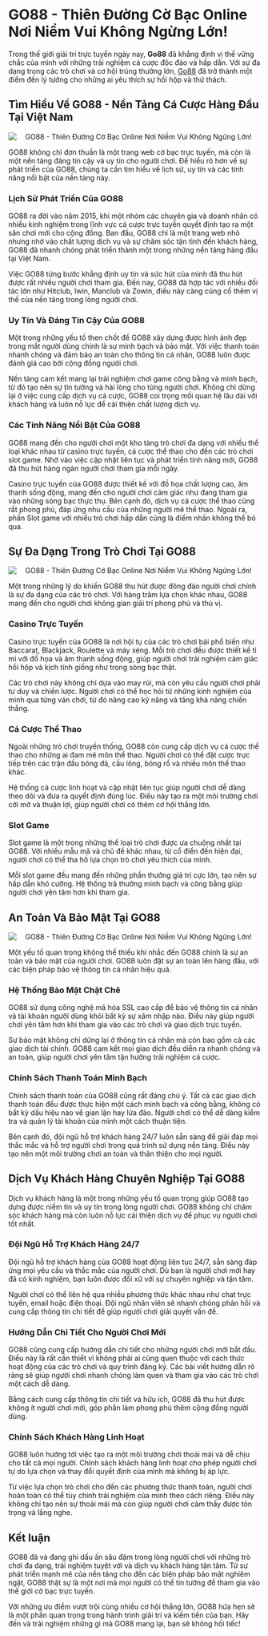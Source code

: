 <h1>GO88 - Thiên Đường Cờ Bạc Online Nơi Niềm Vui Không Ngừng Lớn!</h1><p>Trong thế giới giải trí trực tuyến ngày nay, <strong>Go88</strong> đã khẳng định vị thế vững chắc của mình với những trải nghiệm cá cược độc đáo và hấp dẫn. Với sự đa dạng trong các trò chơi và cơ hội trúng thưởng lớn, <a href="https://go88ff.com/">Go88</a> đã trở thành một điểm đến lý tưởng cho những ai yêu thích sự hồi hộp và thử thách.</p>
<h2>Tìm Hiểu Về GO88 - Nền Tảng Cá Cược Hàng Đầu Tại Việt Nam</h2>
<div class="postImages" style="text-align: center;"><img style="max-width: 100%; height: auto; margin: 10px auto; display: block;" src="https://photosnow.org/wp-content/uploads/2025/02/Why-Go88-is-the-Best-Choice-for-Online-Casino-Enthusiasts.jpg" alt="GO88 - Thiên Đường Cờ Bạc Online Nơi Niềm Vui Không Ngừng Lớn!"></div>
<p>GO88 không chỉ đơn thuần là một trang web cờ bạc trực tuyến, mà còn là một nền tảng đáng tin cậy và uy tín cho người chơi. Để hiểu rõ hơn về sự phát triển của GO88, chúng ta cần tìm hiểu về lịch sử, uy tín và các tính năng nổi bật của nền tảng này.</p>
<h3>Lịch Sử Phát Triển Của GO88</h3>
<p>GO88 ra đời vào năm 2015, khi một nhóm các chuyên gia và doanh nhân có nhiều kinh nghiệm trong lĩnh vực cá cược trực tuyến quyết định tạo ra một sân chơi mới cho cộng đồng. Ban đầu, GO88 chỉ là một trang web nhỏ nhưng nhờ vào chất lượng dịch vụ và sự chăm sóc tận tình đến khách hàng, GO88 đã nhanh chóng phát triển thành một trong những nền tảng hàng đầu tại Việt Nam.</p>
<p>Việc GO88 từng bước khẳng định uy tín và sức hút của mình đã thu hút được rất nhiều người chơi tham gia. Đến nay, GO88 đã hợp tác với nhiều đối tác lớn như Hitclub, Iwin, Manclub và Zowin, điều này càng củng cố thêm vị thế của nền tảng trong lòng người chơi.</p>
<h3>Uy Tín Và Đáng Tin Cậy Của GO88</h3>
<p>Một trong những yếu tố then chốt để GO88 xây dựng được hình ảnh đẹp trong mắt người dùng chính là sự minh bạch và bảo mật. Với việc thanh toán nhanh chóng và đảm bảo an toàn cho thông tin cá nhân, GO88 luôn được đánh giá cao bởi cộng đồng người chơi.</p>
<p>Nền tảng cam kết mang lại trải nghiệm chơi game công bằng và minh bạch, từ đó tạo nên sự tin tưởng và hài lòng cho từng người chơi. Không chỉ dừng lại ở việc cung cấp dịch vụ cá cược, GO88 coi trọng mối quan hệ lâu dài với khách hàng và luôn nỗ lực để cải thiện chất lượng dịch vụ.</p>
<h3>Các Tính Năng Nổi Bật Của GO88</h3>
<p>GO88 mang đến cho người chơi một kho tàng trò chơi đa dạng với nhiều thể loại khác nhau từ casino trực tuyến, cá cược thể thao cho đến các trò chơi slot game. Nhờ vào việc cập nhật liên tục và phát triển tính năng mới, GO88 đã thu hút hàng ngàn người chơi tham gia mỗi ngày.</p>
<p>Casino trực tuyến của GO88 được thiết kế với đồ họa chất lượng cao, âm thanh sống động, mang đến cho người chơi cảm giác như đang tham gia vào những sòng bạc thực thụ. Bên cạnh đó, dịch vụ cá cược thể thao cũng rất phong phú, đáp ứng nhu cầu của những người mê thể thao. Ngoài ra, phần Slot game với nhiều trò chơi hấp dẫn cũng là điểm nhấn không thể bỏ qua.</p>
<h2>Sự Đa Dạng Trong Trò Chơi Tại GO88</h2>
<div class="postImages" style="text-align: center;"><img style="max-width: 100%; height: auto; margin: 10px auto; display: block;" src="https://live.staticflickr.com/65535/52276366064_199ae40488_c.jpg" alt="GO88 - Thiên Đường Cờ Bạc Online Nơi Niềm Vui Không Ngừng Lớn!"></div>
<p>Một trong những lý do khiến GO88 thu hút được đông đảo người chơi chính là sự đa dạng của các trò chơi. Với hàng trăm lựa chọn khác nhau, GO88 mang đến cho người chơi không gian giải trí phong phú và thú vị.</p>
<h3>Casino Trực Tuyến</h3>
<p>Casino trực tuyến của GO88 là nơi hội tụ của các trò chơi bài phổ biến như Baccarat, Blackjack, Roulette và máy xèng. Mỗi trò chơi đều được thiết kế tỉ mỉ với đồ họa và âm thanh sống động, giúp người chơi trải nghiệm cảm giác hồi hộp và kịch tính giống như trong sòng bạc thật.</p>
<p>Các trò chơi này không chỉ dựa vào may rủi, mà còn yêu cầu người chơi phải tư duy và chiến lược. Người chơi có thể học hỏi từ những kinh nghiệm của mình qua từng ván chơi, từ đó nâng cao kỹ năng và tăng khả năng chiến thắng.</p>
<h3>Cá Cược Thể Thao</h3>
<p>Ngoài những trò chơi truyền thống, GO88 còn cung cấp dịch vụ cá cược thể thao cho những ai đam mê môn thể thao. Người chơi có thể đặt cược trực tiếp trên các trận đấu bóng đá, cầu lông, bóng rổ và nhiều môn thể thao khác.</p>
<p>Hệ thống cá cược linh hoạt và cập nhật liên tục giúp người chơi dễ dàng theo dõi và đưa ra quyết định đúng lúc. Điều này tạo ra một môi trường chơi cởi mở và thuận lợi, giúp người chơi có thêm cơ hội thắng lớn.</p>
<h3>Slot Game</h3>
<p>Slot game là một trong những thể loại trò chơi được ưa chuộng nhất tại GO88. Với nhiều mẫu mã và chủ đề khác nhau, từ cổ điển đến hiện đại, người chơi có thể tha hồ lựa chọn trò chơi yêu thích của mình.</p>
<p>Mỗi slot game đều mang đến những phần thưởng giá trị cực lớn, tạo nên sự hấp dẫn khó cưỡng. Hệ thống trả thưởng minh bạch và công bằng giúp người chơi yên tâm hơn khi tham gia.</p>
<h2>An Toàn Và Bảo Mật Tại GO88</h2>
<div class="postImages" style="text-align: center;"><img style="max-width: 100%; height: auto; margin: 10px auto; display: block;" src="https://free-education.org.uk/wp-content/uploads/2025/01/go88-noi-giai-tri-tot-nhat-voi-cac-tro-choi-hap-dan.jpg" alt="GO88 - Thiên Đường Cờ Bạc Online Nơi Niềm Vui Không Ngừng Lớn!"></div>
<p>Một yếu tố quan trọng không thể thiếu khi nhắc đến GO88 chính là sự an toàn và bảo mật của người chơi. GO88 luôn đặt sự an toàn lên hàng đầu, với các biện pháp bảo vệ thông tin cá nhân hiệu quả.</p>
<h3>Hệ Thống Bảo Mật Chặt Chẽ</h3>
<p>GO88 sử dụng công nghệ mã hóa SSL cao cấp để bảo vệ thông tin cá nhân và tài khoản người dùng khỏi bất kỳ sự xâm nhập nào. Điều này giúp người chơi yên tâm hơn khi tham gia vào các trò chơi và giao dịch trực tuyến.</p>
<p>Sự bảo mật không chỉ dừng lại ở thông tin cá nhân mà còn bao gồm cả các giao dịch tài chính. GO88 cam kết mọi giao dịch đều diễn ra nhanh chóng và an toàn, giúp người chơi yên tâm tận hưởng trải nghiệm cá cược.</p>
<h3>Chính Sách Thanh Toán Minh Bạch</h3>
<p>Chính sách thanh toán của GO88 cũng rất đáng chú ý. Tất cả các giao dịch thanh toán đều được thực hiện một cách minh bạch và công bằng, không có bất kỳ dấu hiệu nào về gian lận hay lừa đảo. Người chơi có thể dễ dàng kiểm tra và quản lý tài khoản của mình một cách thuận tiện.</p>
<p>Bên cạnh đó, đội ngũ hỗ trợ khách hàng 24/7 luôn sẵn sàng để giải đáp mọi thắc mắc và hỗ trợ người chơi trong quá trình sử dụng nền tảng. Điều này tạo nên một môi trường chơi an toàn và thân thiện cho mọi người.</p>
<h2>Dịch Vụ Khách Hàng Chuyên Nghiệp Tại GO88</h2>
<p>Dịch vụ khách hàng là một trong những yếu tố quan trọng giúp GO88 tạo dựng được niềm tin và uy tín trong lòng người chơi. GO88 không chỉ chăm sóc khách hàng mà còn luôn nỗ lực cải thiện dịch vụ để phục vụ người chơi tốt nhất.</p>
<h3>Đội Ngũ Hỗ Trợ Khách Hàng 24/7</h3>
<p>Đội ngũ hỗ trợ khách hàng của GO88 hoạt động liên tục 24/7, sẵn sàng đáp ứng mọi yêu cầu và thắc mắc của người chơi. Dù bạn là người chơi mới hay đã có kinh nghiệm, bạn luôn được đối xử với sự chuyên nghiệp và tận tâm.</p>
<p>Người chơi có thể liên hệ qua nhiều phương thức khác nhau như chat trực tuyến, email hoặc điện thoại. Đội ngũ nhân viên sẽ nhanh chóng phản hồi và cung cấp thông tin chi tiết để giúp người chơi giải quyết vấn đề.</p>
<h3>Hướng Dẫn Chi Tiết Cho Người Chơi Mới</h3>
<p>GO88 cũng cung cấp hướng dẫn chi tiết cho những người chơi mới bắt đầu. Điều này là rất cần thiết vì không phải ai cũng quen thuộc với cách thức hoạt động của các trò chơi và quy trình đăng ký. Các bài viết hướng dẫn rõ ràng sẽ giúp người chơi nhanh chóng làm quen và tham gia vào các trò chơi một cách dễ dàng.</p>
<p>Bằng cách cung cấp thông tin chi tiết và hữu ích, GO88 đã thu hút được không ít người chơi mới, góp phần làm phong phú thêm cộng đồng người dùng.</p>
<h3>Chính Sách Khách Hàng Linh Hoạt</h3>
<p>GO88 luôn hướng tới việc tạo ra một môi trường chơi thoải mái và dễ chịu cho tất cả mọi người. Chính sách khách hàng linh hoạt cho phép người chơi tự do lựa chọn và thay đổi quyết định của mình mà không bị áp lực.</p>
<p>Từ việc lựa chọn trò chơi cho đến các phương thức thanh toán, người chơi hoàn toàn có thể tùy chỉnh trải nghiệm của mình theo cách riêng. Điều này không chỉ tạo nên sự thoải mái mà còn giúp người chơi cảm thấy được tôn trọng và lắng nghe.</p>
<h2>Kết luận</h2>
<p>GO88 đã và đang ghi dấu ấn sâu đậm trong lòng người chơi với những trò chơi đa dạng, trải nghiệm tuyệt vời và dịch vụ khách hàng tận tâm. Từ sự phát triển mạnh mẽ của nền tảng cho đến các biện pháp bảo mật nghiêm ngặt, GO88 thật sự là một nơi mà mọi người có thể tin tưởng để tham gia vào thế giới cờ bạc trực tuyến.</p>
<p>Với những ưu điểm vượt trội cùng nhiều cơ hội thắng lớn, GO88 hứa hẹn sẽ là một phần quan trọng trong hành trình giải trí và kiếm tiền của bạn. Hãy đến và trải nghiệm những gì mà GO88 mang lại, bạn sẽ không hối tiếc!</p>
